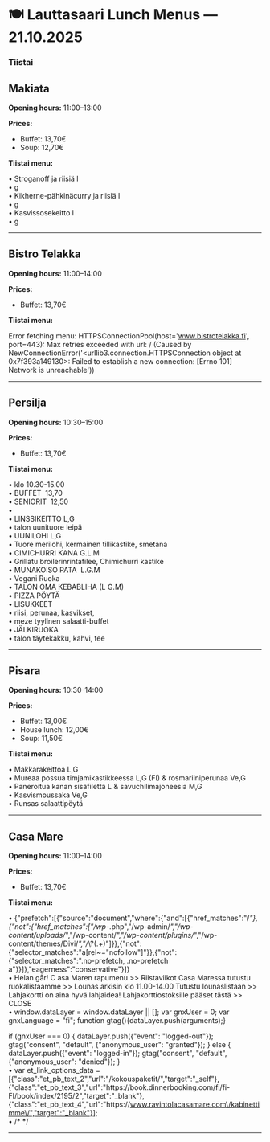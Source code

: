 # 🍽️ Lauttasaari Lunch Menus — 21.10.2025

### Tiistai

## Makiata
**Opening hours:** 11:00–13:00

**Prices:**
- Buffet: 13,70€
- Soup: 12,70€

**Tiistai menu:**

• Stroganoff ja riisiä l  
• g  
• Kikherne-pähkinäcurry ja riisiä l  
• g  
• Kasvissosekeitto l  
• g  


---

## Bistro Telakka
**Opening hours:** 11:00–14:00

**Prices:**
- Buffet: 13,70€

**Tiistai menu:**

Error fetching menu: HTTPSConnectionPool(host='www.bistrotelakka.fi', port=443): Max retries exceeded with url: / (Caused by NewConnectionError('<urllib3.connection.HTTPSConnection object at 0x7f393a149130>: Failed to establish a new connection: [Errno 101] Network is unreachable'))

---

## Persilja
**Opening hours:** 10:30–15:00

**Prices:**
- Buffet: 13,70€

**Tiistai menu:**

• klo 10.30-15.00  
• BUFFET  13,70  
• SENIORIT  12,50  
• ​  
• LINSSIKEITTO L,G  
• talon uunituore leipä  
• UUNILOHI L,G  
• Tuore merilohi, kermainen tillikastike, smetana  
• CIMICHURRI KANA G.L.M  
• Grillatu broilerinrintafilee, Chimichurri kastike  
• MUNAKOISO PATA  L.G.M  
• Vegani Ruoka  
• TALON OMA KEBABLIHA (L G.M)  
• PIZZA PÖYTÄ  
• LISUKKEET  
• riisi, perunaa, kasvikset,  
• meze tyylinen salaatti-buffet  
• JÄLKIRUOKA  
• talon täytekakku, kahvi, tee  


---

## Pisara
**Opening hours:** 10:30-14:00

**Prices:**
- Buffet: 13,00€
- House lunch: 12,00€
- Soup: 11,50€

**Tiistai menu:**

• Makkarakeittoa L,G  
• Mureaa possua timjamikastikkeessa L,G (FI) & rosmariiniperunaa Ve,G  
• Paneroitua kanan sisäfilettä L & savuchilimajoneesia M,G  
• Kasvismoussaka Ve,G  
• Runsas salaattipöytä  


---

## Casa Mare
**Opening hours:** 11:00–14:00

**Prices:**
- Buffet: 13,70€

**Tiistai menu:**

• {"prefetch":[{"source":"document","where":{"and":[{"href_matches":"\/*"},{"not":{"href_matches":["\/wp-*.php","\/wp-admin\/*","\/wp-content\/uploads\/*","\/wp-content\/*","\/wp-content\/plugins\/*","\/wp-content\/themes\/Divi\/*","\/*\\?(.+)"]}},{"not":{"selector_matches":"a[rel~=\"nofollow\"]"}},{"not":{"selector_matches":".no-prefetch, .no-prefetch a"}}]},"eagerness":"conservative"}]}  
• Helan går! C asa Maren rapumenu >> Riistaviikot Casa Maressa tutustu ruokalistaamme >> Lounas arkisin klo 11.00-14.00 Tutustu lounaslistaan >> Lahjakortti on aina hyvä lahjaidea! Lahjakorttiostoksille pääset tästä >> CLOSE  
• window.dataLayer = window.dataLayer || [];
  var gnxUser = 0;
  var gnxLanguage = "fi";
  function gtag(){dataLayer.push(arguments);}

  if (gnxUser === 0) {
    dataLayer.push({"event": "logged-out"});
    gtag("consent", "default", {"anonymous_user": "granted"});
  }
  else {
    dataLayer.push({"event": "logged-in"});
    gtag("consent", "default", {"anonymous_user": "denied"});
  }  
• var et_link_options_data = [{"class":"et_pb_text_2","url":"\/kokouspaketit\/","target":"_self"},{"class":"et_pb_text_3","url":"https:\/\/book.dinnerbooking.com\/fi\/fi-FI\/book\/index\/2195\/2","target":"_blank"},{"class":"et_pb_text_4","url":"https:\/\/www.ravintolacasamare.com\/kabinettimme\/","target":"_blank"}];  
• /* <![CDATA[ */
jqueryParams.length&&$.each(jqueryParams,function(e,r){if("function"==typeof r){var n=String(r);n.replace("$","jQuery");var a=new Function("return "+n)();$(document).ready(a)}});
/* ]]> */  


---

